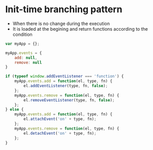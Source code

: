 # Init-time branching pattern

- When there is no change during the execution
- It is loaded at the begining and return functions according to the condition

```javascript
var myApp = {};

myApp.events = {
    add: null,
    remove: null
}

if (typeof window.addEventListener === 'function') {
    myApp.events.add = function(el, type, fn) {
        el.addEventListener(type, fn, false);
    };
    myApp.events.remove = function(el, type, fn) {
        el.removeEventListener(type, fn, false);
    };
} else {
    myApp.events.add = function(el, type, fn) {
        el.attachEvent('on' + type, fn);
    };
    myApp.events.remove = function(el, type, fn) {
        el.detachEvent('on' + type, fn);
    };
}
```